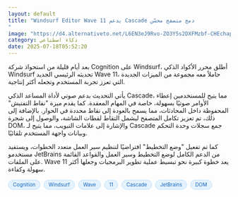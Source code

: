 ```yaml
---
layout: default
title: "Windsurf Editor Wave 11 يدعم Cascade دمج متصفح محسّن
"
image: "https://d4.alternativeto.net/L6EN3eJ9Rvo-ZO3Y5s2DXFMzbf-CHEchap6veZCOvns/rs:fill:1520:760:0/g:ce:0:0/YWJzOi8vZGlzdC9jb250ZW50LzE3NTI4MTg4MjAwMTMucG5n.png"
category: ذكاء اصطناعي
date: 2025-07-18T05:52:20
---
```


بعد أيام قليلة من استحواذ شركة Cognition على Windsurf، أطلق محرر الأكواد الذكي Windsurf تحديثه الرئيسي الجديد Wave 11، حاملاً معه مجموعة من الميزات الجديدة التي تعزز تجربة المستخدم وتجعله أكثر إنتاجية.

يأتي التحديث بدعم صوتي لأداة المساعد الذكي Cascade، مما يتيح للمستخدمين إعطاء الأوامر صوتيًا بسهولة، خاصة في المهام المعقدة. كما يقدم ميزة "نقاط التفتيش" المحفوظة داخل المحادثات، مما يسمح بالعودة إلى نقاط محددة في الحوار. بالإضافة إلى ذلك، تم تعزيز تكامل المتصفح ليشمل التقاط لقطات الشاشة، والوصول إلى شجرة DOM، والإشارة إلى علامات التبويب، مما يتيح لـ Cascade جمع سجلات وحدة التحكم وبيانات واجهة المستخدم تلقائيًا.

كما تم تفعيل "وضع التخطيط" افتراضيًا لتنظيم سير العمل متعدد الخطوات، ويستفيد مستخدمو JetBrains من الدعم الكامل لوضع التخطيط وسير العمل والقواعد القائمة على الملفات. Wave 11 يعد خطوة كبيرة نحو تبسيط عملية تطوير البرمجيات وجعلها أكثر سهولة وكفاءة.

<div style="margin-top:2px; margin-bottom:2px;"><a href="https://bidjadraft.github.io/?query=Cognition" style="background:#e3f2fd; color:#1565c0; font-size:80%; border-radius:12px; padding:3px 10px; margin:2px 4px 2px 0; display:inline-block; border:1px solid #bbdefb; text-decoration:none;">Cognition</a> <a href="https://bidjadraft.github.io/?query=Windsurf" style="background:#e3f2fd; color:#1565c0; font-size:80%; border-radius:12px; padding:3px 10px; margin:2px 4px 2px 0; display:inline-block; border:1px solid #bbdefb; text-decoration:none;">Windsurf</a> <a href="https://bidjadraft.github.io/?query=Wave" style="background:#e3f2fd; color:#1565c0; font-size:80%; border-radius:12px; padding:3px 10px; margin:2px 4px 2px 0; display:inline-block; border:1px solid #bbdefb; text-decoration:none;">Wave</a> <a href="https://bidjadraft.github.io/?query=11" style="background:#e3f2fd; color:#1565c0; font-size:80%; border-radius:12px; padding:3px 10px; margin:2px 4px 2px 0; display:inline-block; border:1px solid #bbdefb; text-decoration:none;">11</a> <a href="https://bidjadraft.github.io/?query=Cascade" style="background:#e3f2fd; color:#1565c0; font-size:80%; border-radius:12px; padding:3px 10px; margin:2px 4px 2px 0; display:inline-block; border:1px solid #bbdefb; text-decoration:none;">Cascade</a> <a href="https://bidjadraft.github.io/?query=JetBrains" style="background:#e3f2fd; color:#1565c0; font-size:80%; border-radius:12px; padding:3px 10px; margin:2px 4px 2px 0; display:inline-block; border:1px solid #bbdefb; text-decoration:none;">JetBrains</a> <a href="https://bidjadraft.github.io/?query=DOM" style="background:#e3f2fd; color:#1565c0; font-size:80%; border-radius:12px; padding:3px 10px; margin:2px 4px 2px 0; display:inline-block; border:1px solid #bbdefb; text-decoration:none;">DOM</a></div><br><br>
